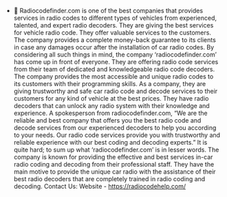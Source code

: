 - 👋 Radiocodefinder.com is one of the best companies that provides services in radio codes to different types of vehicles from experienced, talented, and expert radio decoders. They are giving the best services for vehicle radio code. They offer valuable services to the customers.
The company provides a complete money-back guarantee to its clients in case any damages occur after the installation of car radio codes. By considering all such things in mind, the company ‘radiocodefinder.com’ has come up in front of everyone. They are offering radio code services from their team of dedicated and knowledgeable radio code decoders. The company provides the most accessible and unique radio codes to its customers with their programming skills. As a company, they are giving trustworthy and safe car radio code and decode services to their customers for any kind of vehicle at the best prices. They have radio decoders that can unlock any radio system with their knowledge and experience.
A spokesperson from radiocodefinder.com, “We are the reliable and best company that offers you the best radio code and decode services from our experienced decoders to help you according to your needs. Our radio code services provide you with trustworthy and reliable experience with our best coding and decoding experts.”
It is quite hard; to sum up what ‘radiocodefinder.com’ is in lesser words. The company is known for providing the effective and best services in-car radio coding and decoding from their professional staff. They have the main motive to provide the unique car radio with the assistance of their best radio decoders that are completely trained in radio coding and decoding.
Contact Us: Website - https://radiocodehelp.com/

<!---
radiocodefinder/radiocodefinder is a ✨ special ✨ repository because its `README.md` (this file) appears on your GitHub profile.
You can click the Preview link to take a look at your changes.
--->
